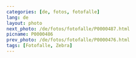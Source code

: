 ```yaml
---
categories: [de, fotos, fotofalle]
lang: de
layout: photo
next_photo: /de/fotos/fotofalle/P0000487.html
picname: P0000486
prev_photo: /de/fotos/fotofalle/P0000476.html
tags: [Fotofalle, Zebra]
---
```

